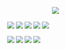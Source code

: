   ㅤㅤㅤㅤㅤㅤㅤㅤ![](https://komarev.com/ghpvc/?username=r3n4u&color=blue)
  
   ![](https://64.media.tumblr.com/c55bc60b363e10b42877e9a446701280/e4f8c035f1add387-ac/s75x75_c1/3b47ab884b2999359306d8305240026714f2224d.gifv) ![](https://64.media.tumblr.com/f692a5066564b702fcc4b70e080b550b/3460366af3bae7be-cb/s100x200/6a716425650b65d64483911c76010f8f3074c91a.gifv) ![](https://64.media.tumblr.com/e1d698b9d084f8ad34d84aaef589bf6d/3460366af3bae7be-a7/s100x200/47aadfd4d6bf10445271683321c81ef6aaf0b688.gifv) ![](https://64.media.tumblr.com/697e9790f113dbdee592f192368925f6/3460366af3bae7be-be/s100x200/88fa8fd7a8b2748d450067943d15f4fc1295a5dd.gifv) ![](https://64.media.tumblr.com/c55bc60b363e10b42877e9a446701280/e4f8c035f1add387-ac/s75x75_c1/3b47ab884b2999359306d8305240026714f2224d.gifv)


  

  ![](https://64.media.tumblr.com/47b6107eda41e979048b0465b3fb94f8/4ae708fa88fd6797-34/s75x75_c1/77eaca62a2dc5d2261a7de1be8a6569e3fb82b5d.gifv) ![](https://sun9-63.userapi.com/c903221/u834147692/d15/-3/x_c0b2c05615.jpg) ![](https://sun9-27.userapi.com/c903221/u834147692/d8/-3/x_5d3ac380f1.jpg) ![](https://64.media.tumblr.com/47b6107eda41e979048b0465b3fb94f8/4ae708fa88fd6797-34/s75x75_c1/77eaca62a2dc5d2261a7de1be8a6569e3fb82b5d.gifv)


   
